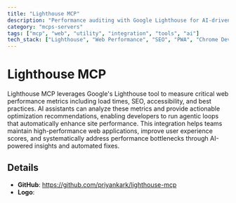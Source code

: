 ```yaml
---
title: "Lighthouse MCP"
description: "Performance auditing with Google Lighthouse for AI-driven web optimization and metric improvements."
category: "mcps-servers"
tags: ["mcp", "web", "utility", "integration", "tools", "ai"]
tech_stack: ["Lighthouse", "Web Performance", "SEO", "PWA", "Chrome DevTools"]
---
```


# Lighthouse MCP

Lighthouse MCP leverages Google's Lighthouse tool to measure critical web performance metrics including load times, SEO, accessibility, and best practices. AI assistants can analyze these metrics and provide actionable optimization recommendations, enabling developers to run agentic loops that automatically enhance site performance. This integration helps teams maintain high-performance web applications, improve user experience scores, and systematically address performance bottlenecks through AI-powered insights and automated fixes.

## Details

- **GitHub**: https://github.com/priyankark/lighthouse-mcp
- **Logo**: 
